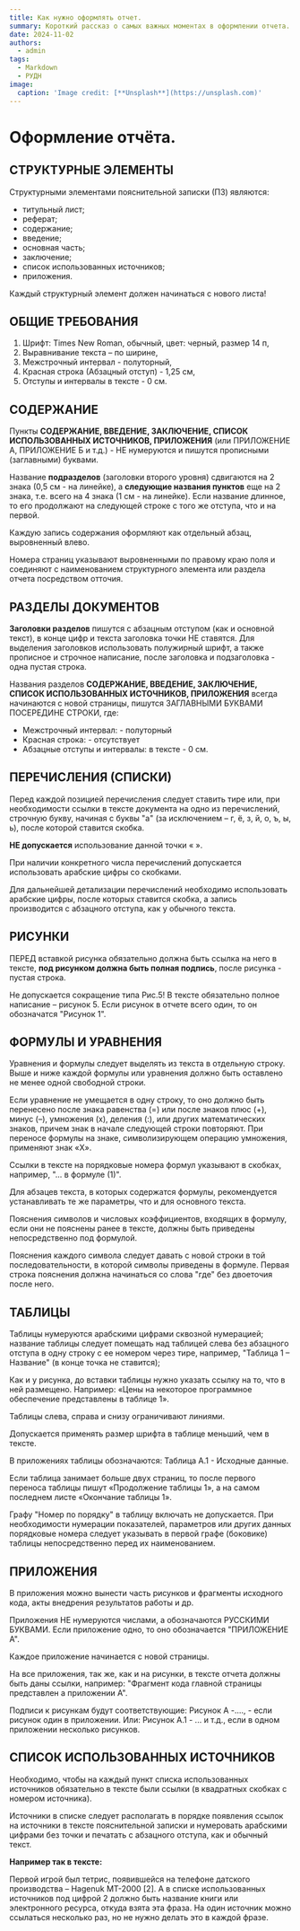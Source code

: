 ```yaml
---
title: Как нужно оформлять отчет.
summary: Короткий рассказ о самых важных моментах в оформлении отчета.
date: 2024-11-02
authors:
  - admin
tags:
  - Markdown
  - РУДН
image:
  caption: 'Image credit: [**Unsplash**](https://unsplash.com)'
---
```


# Оформление отчёта.

## СТРУКТУРНЫЕ ЭЛЕМЕНТЫ

Структурными элементами пояснительной записки (ПЗ) являются:

- титульный лист;
- реферат;
- содержание;
- введение;
- основная часть;
- заключение;
- список использованных источников;
- приложения.

Каждый структурный элемент должен начинаться с нового листа!


## ОБЩИЕ ТРЕБОВАНИЯ

1) Шрифт: Times New Roman, обычный, цвет: черный, размер 14 п,
2) Выравнивание текста – по ширине,
3) Межстрочный интервал - полуторный,
4) Красная строка (Абзацный отступ) - 1,25 см,
5) Отступы и интервалы в тексте - 0 см.


## СОДЕРЖАНИЕ

Пункты **СОДЕРЖАНИЕ, ВВЕДЕНИЕ, ЗАКЛЮЧЕНИЕ, СПИСОК ИСПОЛЬЗОВАННЫХ ИСТОЧНИКОВ, ПРИЛОЖЕНИЯ** (или ПРИЛОЖЕНИЕ А,
ПРИЛОЖЕНИЕ Б и т.д.) - НЕ нумеруются и пишутся прописными (заглавными) буквами.

Название **подразделов** (заголовки второго уровня) сдвигаются на 2 знака (0,5 см - на линейке), а **следующие названия пунктов** еще на 2 знака, т.е. всего на 4 знака (1 см - на линейке). Если название длинное, то его продолжают на следующей строке с того же отступа, что и на первой.

Каждую запись содержания оформляют как отдельный абзац, выровненный влево.

Номера страниц указывают выровненными по правому краю поля и соединяют с наименованием структурного элемента или раздела отчета посредством отточия.


## РАЗДЕЛЫ ДОКУМЕНТОВ

**Заголовки разделов** пишутся с абзацным отступом (как и основной текст), в конце цифр и текста заголовка точки НЕ ставятся. Для выделения заголовков использовать
полужирный шрифт, а также прописное и строчное написание, после заголовка и подзаголовка - одна пустая строка.

Названия разделов **СОДЕРЖАНИЕ, ВВЕДЕНИЕ, ЗАКЛЮЧЕНИЕ, СПИСОК
ИСПОЛЬЗОВАННЫХ ИСТОЧНИКОВ, ПРИЛОЖЕНИЯ** всегда начинаются с новой страницы, пишутся ЗАГЛАВНЫМИ БУКВАМИ ПОСЕРЕДИНЕ СТРОКИ, где:
- Межстрочный интервал: - полуторный
- Красная строка: - отсутствует
- Абзацные отступы и интервалы: в тексте - 0 см.


## ПЕРЕЧИСЛЕНИЯ (СПИСКИ)

Перед каждой позицией перечисления следует ставить тире или, при необходимости ссылки в тексте документа на одно из перечислений, строчную букву, начиная с буквы "а" (за исключением – г, ё, з, й, о, ъ, ы, ь), после которой ставится скобка.

**НЕ допускается** использование данной точки « ».

При наличии конкретного числа перечислений допускается использовать арабские цифры со скобками.

Для дальнейшей детализации перечислений необходимо использовать арабские цифры, после которых ставится скобка, а запись производится с абзацного отступа, как у
обычного текста.


## РИСУНКИ

ПЕРЕД вставкой рисунка обязательно должна быть ссылка на него в тексте, **под рисунком должна быть полная подпись**, после рисунка - пустая строка.

Не допускается сокращение типа Рис.5! В тексте обязательно полное написание – рисунок 5. Если рисунок в отчете всего один, то он обозначатся "Рисунок 1". 


## ФОРМУЛЫ И УРАВНЕНИЯ

Уравнения и формулы следует выделять из текста в отдельную строку. Выше и ниже каждой формулы или уравнения должно быть оставлено не менее одной свободной строки.

Если уравнение не умещается в одну строку, то оно должно быть перенесено после знака равенства (=) или после знаков плюс (+), минус (–), умножения (х), деления (:), или других
математических знаков, причем знак в начале следующей строки повторяют. При переносе формулы на знаке, символизирующем операцию умножения, применяют знак «X».

Ссылки в тексте на порядковые номера формул указывают в скобках, например, "... в формуле (1)".

Для абзацев текста, в которых содержатся формулы, рекомендуется устанавливать те же параметры, что и для основного текста.

Пояснения символов и числовых коэффициентов, входящих в формулу, если они не пояснены ранее в тексте, должны быть приведены непосредственно под формулой.

Пояснения каждого символа следует давать с новой строки в той последовательности, в которой символы приведены в формуле. Первая строка пояснения должна начинаться со
слова "где" без двоеточия после него.


## ТАБЛИЦЫ

Таблицы нумеруются арабскими цифрами сквозной нумерацией; название таблицы следует помещать над таблицей слева без абзацного отступа в одну строку с ее номером через тире, например, "Таблица 1 – Название" (в конце точка не ставится);

Как и у рисунка, до вставки таблицы нужно указать ссылку на то, что в ней размещено. Например: «Цены на некоторое программное обеспечение представлены в
таблице 1».

Таблицы слева, справа и снизу ограничивают линиями. 

Допускается применять размер шрифта в таблице меньший, чем в тексте.

В приложениях таблицы обозначаются: Таблица А.1 - Исходные данные.

Если таблица занимает больше двух страниц, то после первого переноса таблицы пишут «Продолжение таблицы 1», а на самом
последнем листе «Окончание таблицы 1».

Графу "Номер по порядку" в таблицу включать не допускается. При необходимости нумерации показателей, параметров или других данных порядковые номера следует указывать в первой графе (боковике) таблицы непосредственно перед их наименованием.


## ПРИЛОЖЕНИЯ

В приложения можно вынести часть рисунков и фрагменты исходного кода, акты внедрения результатов работы и др. 

Приложения НЕ нумеруются числами, а обозначаются РУССКИМИ БУКВАМИ. Если приложение одно, то оно обозначается "ПРИЛОЖЕНИЕ А".

Каждое приложение начинается с новой страницы.

На все приложения, так же, как и на рисунки, в тексте отчета должны быть даны ссылки, например: "Фрагмент кода главной страницы представлен а приложении А".

Подписи к рисункам будут соответствующие: Рисунок А -...., - если рисунок один в приложении. Или: Рисунок А.1 - ... и т.д., если в одном приложении несколько рисунков.

## СПИСОК ИСПОЛЬЗОВАННЫХ ИСТОЧНИКОВ
Необходимо, чтобы на каждый пункт списка использованных источников обязательно в тексте были ссылки (в квадратных скобках с номером источника).

Источники в списке следует располагать в порядке появления ссылок на источники в тексте пояснительной записки и нумеровать арабскими цифрами без точки и печатать с абзацного отступа, как и обычный текст.

**Например так в тексте:**

Первой игрой был тетрис, появившейся на телефоне датского
производства – Hagenuk MT-2000 [2].
А в списке использованных источников под цифрой 2 должно быть название книги или электронного ресурса, откуда взята эта фраза. На один источник можно ссылаться
несколько раз, но не нужно делать это в каждой фразе.
